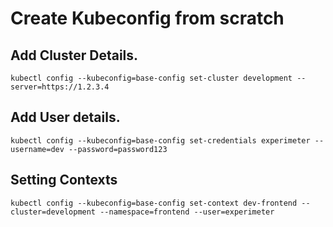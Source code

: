 # Create Kubeconfig from scratch

## Add Cluster Details.

	kubectl config --kubeconfig=base-config set-cluster development --server=https://1.2.3.4
	
## Add User details.

	kubectl config --kubeconfig=base-config set-credentials experimeter --username=dev --password=password123
	

## Setting Contexts

	kubectl config --kubeconfig=base-config set-context dev-frontend --cluster=development --namespace=frontend --user=experimeter
